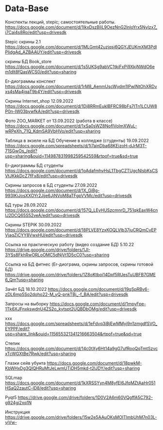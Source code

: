 # Data-Base
Конспекты лекций, stepic; самостоятельные работы.
https://docs.google.com/document/d/1IkxDszBIiL9OezNnG2lnloYrx5Nylzx7_i7Cai4s8Ro/edit?usp=drivesdk 

Stepic скрины 2.1
https://docs.google.com/document/d/1MLGmt42uzjqsj6QGYJEUKmXM3PdlPlidgAd_AZBAAUY/edit?usp=drivesdk

скрины БД Book_store
https://docs.google.com/document/d/1s5UKSg9abVC1tkiFxPj9XkjNWdO6em1dlt8fQasWCS0/edit?usp=sharing

Er-диограммы конспект
https://docs.google.com/document/d/1rM8_AenmUscWydm1IPwINtOhXRDvxs4sMa4jqaT9b4Y/edit?usp=drivesdk

Скрины Internet_shop 12.09.2022
https://docs.google.com/document/d/1Dj8RRmEukIBFRC98bFs7ITn1LCUW8P0n-IW03bywfkA/edit?usp=drivesdk

Фото ZOO_MARKET от 13.09.2022 (работа в классе)
https://docs.google.com/document/d/1xSa0sWZ8NofIVolmXWuL-wRPeXh_71Q_KdmSA9VbHVo/edit?usp=sharing

Таблица в экзеле на БД Обучение в колледже (студенты) 19.09.2022
https://docs.google.com/spreadsheets/d/1i7ainDba68KEjzoH-dJrM3T-71SGwOs_/edit?usp=sharing&ouid=114987831998259542559&rtpof=true&sd=true

Er-диограммы БД студенты
https://docs.google.com/document/d/1oAdafmhvHsL1TbgCZTUgcNlsbKsCSVtJKkkDcZ7fFx8/edit?usp=drivesdk

Скрины запросов в БД студенты 27.09.2022
https://docs.google.com/document/d/1X_GiBg-993IKiJosXXOYr2Jjje6JjNVoM8aTFgpVVMc/edit?usp=drivesdk

БД туры 28.09.2022
https://docs.google.com/document/d/157Q_LEyHUSzcmnrD_751qkEaxW4cnlJ2DCQ65S52veA/edit?usp=drivesdk 

Скрины STEPIK 30.09.2022
https://docs.google.com/document/d/18PLVE8YzxKOQLVlb37juCRQmCvEPVjaqZjCYY8VwxHU/edit?usp=drivesdk

Ссылка на практическую работу (видео создание БД) 5.10.22
https://drive.google.com/drive/folders/1JI-3YSs8FkhRwORLoOMC5dNjVt1D5cC0?usp=sharing

Ссылка на БД фитнес (Er-диограма, скрины запросов, скрины готовой БД)
https://drive.google.com/drive/folders/1Z8oKtboi14Dpf5RUesTuUBFB7GME6_Qm?usp=sharing

Зачёт БД 18.10.2022
https://docs.google.com/document/d/19qSpRBv6-zDL6mp5So2doho22-M_yQ-pnkTBj_-f_BA/edit?usp=drivesdk

Запросы на выборку
https://docs.google.com/document/d/1mpyFpe-1Tk6XJFnxkswdnU4ZS2o_kytspt2UQBDbOMg/edit?usp=drivesdk

ххх
https://docs.google.com/spreadsheets/d/1eFdvq3iBjEwMMyj9n1zmgdfSVO_EYPPF/edit?usp=share_link&ouid=115655321341216663504&rtpof=true&sd=true

Степик
https://docs.google.com/document/d/14c0tXy6Ht14a9gG7ufRooQqTmtSzvcxTcWGXtBe7Rwk/edit?usp=sharing 

Глазки сейв убунта 
https://docs.google.com/document/d/18pwkM-KbWHxDg3QIQHRuMtJeLwmUTiDH5mkd-t2lJDY/edit?usp=sharing

SQLmap
https://docs.google.com/document/d/1kXRSSYyn4M8yfEI6JfqMZtAaHr051HSaQ2zautC-lD8/edit?usp=sharing

Pyqt5
https://drive.google.com/drive/folders/1D0V2A6m60VQgffA5C792-g924gi2xq1N

Инструкция
https://drive.google.com/drive/folders/15w2e5AAuOKsMOITlmbUhM7n03L-vjVw-
